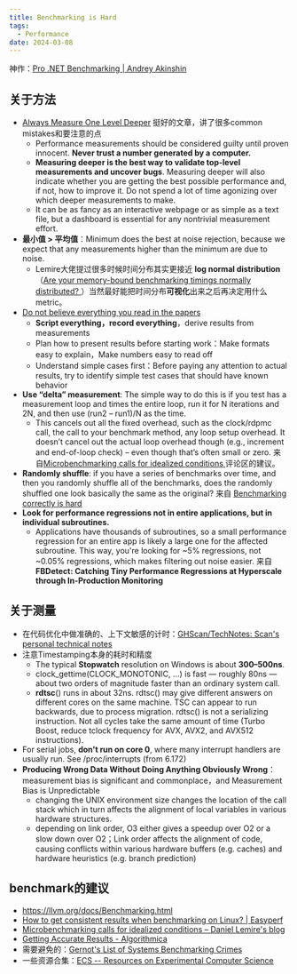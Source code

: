 ```yaml
---
title: Benchmarking is Hard
tags:
  - Performance
date: 2024-03-08
---
```




神作：[Pro .NET Benchmarking | Andrey Akinshin](https://aakinshin.net/prodotnetbenchmarking/)



## 关于方法

* [Always Measure One Level Deeper](https://cacm.acm.org/research/always-measure-one-level-deeper/)  挺好的文章，讲了很多common mistakes和要注意的点
  * Performance measurements should be considered guilty until proven innocent. **Never trust a number generated by a computer.**
  * **Measuring deeper is the best way to validate top-level measurements and uncover bugs**. Measuring deeper will also indicate whether you are getting the best possible performance and, if not, how to improve it. Do not spend a lot of time agonizing over which deeper measurements to make.
  * It can be as fancy as an interactive webpage or as simple as a text file, but a dashboard is essential for any nontrivial measurement effort.
* **最小值 > 平均值**：Minimum does the best at noise rejection, because we expect that any measurements higher than the minimum are due to noise.
  * Lemire大佬提过很多时候时间分布其实更接近 **log normal distribution**（[Are your memory-bound benchmarking timings normally distributed? ](https://lemire.me/blog/2023/04/06/are-your-memory-bound-benchmarking-timings-normally-distributed/)）当然最好能把时间分布**可视化**出来之后再决定用什么metric。
* [Do not believe everything you read in the papers](https://timharris.uk/misc/2016-nicta.pdf)
  * **Script everything，record everything**，derive results from measurements
  * Plan how to present results before starting work：Make formats easy to explain，Make numbers easy to read off
  * Understand simple cases first：Before paying any attention to actual results, try to identify simple test cases that should have known behavior
* **Use “delta” measurement**: The simple way to do this is if you test has a measurement loop and times the entire loop, run it for N iterations and 2N, and then use (run2 – run1)/N as the time. 
  * This cancels out all the fixed overhead, such as the clock/rdpmc call, the call to your benchmark method, any loop setup overhead. It doesn’t cancel out the actual loop overhead though (e.g., increment and end-of-loop check) – even though that’s often small or zero. 来自[Microbenchmarking calls for idealized conditions ](https://lemire.me/blog/2018/01/16/microbenchmarking-calls-for-idealized-conditions/)评论区的建议。
* **Randomly shuffle**:  if you have a series of benchmarks over time, and then you randomly shuffle all of the benchmarks, does the randomly shuffled one look basically the same as the original? 来自 [Benchmarking correctly is hard](https://jvns.ca/blog/2016/07/23/rigorous-benchmarking-in-reasonable-time/)
* **Look for performance regressions not in entire applications, but in individual subroutines.**
  * Applications have thousands of subroutines, so a small performance regression for an entire app is likely a large one for the affected subroutine. This way, you're looking for ~5% regressions, not ~0.05% regressions, which makes filtering out noise easier. 来自 **FBDetect: Catching Tiny Performance Regressions at Hyperscale through In-Production Monitoring**



## 关于测量

* 在代码优化中做准确的、上下文敏感的计时：[GHScan/TechNotes: Scan's personal technical notes](https://github.com/GHScan/TechNotes)
* 注意Timestamping本身的耗时和精度
  * The typical **Stopwatch** resolution on Windows is about **300–500ns**. 
  * clock_gettime(CLOCK_MONOTONIC, …) is fast — roughly 80ns — about two orders of magnitude faster than an ordinary system call.
  * **rdtsc**() runs in about 32ns. rdtsc() may give different answers on different cores on the same machine. TSC can appear to run backwards, due to process migration. rdtsc() is not a serializing instruction. Not all cycles take the same amount of time (Turbo Boost, reduce tclock frequency for AVX, AVX2, and AVX512 instructions).
* For serial jobs, **don't run on core 0**, where many interrupt handlers are usually run. See /proc/interrupts (from 6.172)
* **Producing Wrong Data Without Doing Anything Obviously Wrong**：measurement bias is significant and commonplace，and Measurement Bias is Unpredictable
  * changing the UNIX environment size changes the location of the call stack which in turn affects the alignment of local variables in various hardware structures.
  * depending on link order, O3 either gives a speedup over O2  or a slow down over O2；Link order affects the alignment of code, causing conflicts within various hardware buffers (e.g. caches) and hardware heuristics (e.g. branch prediction)



## benchmark的建议

* https://llvm.org/docs/Benchmarking.html
* [How to get consistent results when benchmarking on Linux? | Easyperf](https://easyperf.net/blog/2019/08/02/Perf-measurement-environment-on-Linux)
* [Microbenchmarking calls for idealized conditions – Daniel Lemire's blog](https://lemire.me/blog/2018/01/16/microbenchmarking-calls-for-idealized-conditions/)
* [Getting Accurate Results - Algorithmica](https://en.algorithmica.org/hpc/profiling/noise/)
* 需要避免的：[Gernot's List of Systems Benchmarking Crimes](https://gernot-heiser.org/benchmarking-crimes.html#mean)
* 一些资源合集：[ECS -- Resources on Experimental Computer Science](https://www.cs.huji.ac.il/w~feit/exp/related.html)



